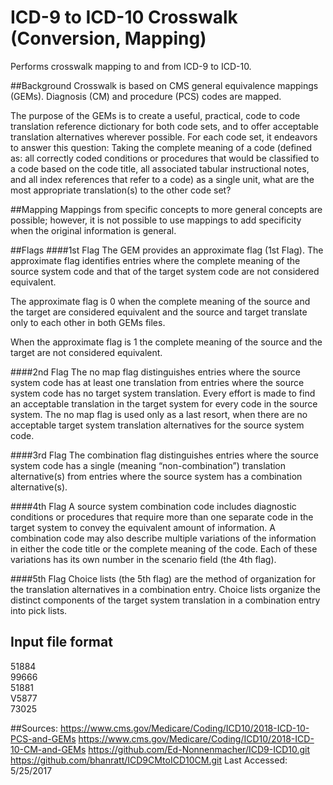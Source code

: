 # ICD-9 to ICD-10 Crosswalk (Conversion, Mapping)
Performs crosswalk mapping to and from ICD-9 to ICD-10.  

##Background
Crosswalk is based on CMS general equivalence mappings (GEMs).
Diagnosis (CM) and procedure (PCS) codes are mapped.

The purpose of the GEMs is to create a useful, practical, 
code to code translation reference dictionary for both code 
sets, and to offer acceptable translation alternatives wherever 
possible. For each code set, it endeavors to answer this question: 
Taking the complete meaning of a code (defined as: all correctly 
coded conditions or procedures that would be classified to a code 
based on the code title, all associated tabular instructional notes, 
and all index references that refer to a code) as a single unit, what 
are the most appropriate translation(s) to the other code set?

##Mapping
Mappings from specific concepts to more general concepts are possible; 
however, it is not possible to use mappings to add specificity when 
the original information is general.

##Flags
####1st Flag
The GEM provides an approximate flag (1st Flag).  The approximate flag identifies 
entries where the complete meaning of the source system code and that 
of the target system code are not considered equivalent.  

The approximate flag is 0 when the complete meaning of the source and the 
target are considered equivalent and the source and target translate only 
to each other in both GEMs files.

When the approximate flag is 1 the complete meaning of the source and the 
target are not considered equivalent.

####2nd Flag
The no map flag distinguishes entries where the source system code has at 
least one translation from entries where the source system code has no 
target system translation. Every effort is made to find an acceptable 
translation in the target system for every code in the source system. 
The no map flag is used only as a last resort, when there are no acceptable 
target system translation alternatives for the source system code.

####3rd Flag
The combination flag distinguishes entries where the source system code has 
a single (meaning “non-combination”) translation alternative(s) from entries 
where the source system has a combination alternative(s).

####4th Flag
A source system combination code includes diagnostic conditions or procedures 
that require more than one separate code in the target system to convey the 
equivalent amount of information. A combination code may also describe multiple 
variations of the information in either the code title or the complete meaning 
of the code. Each of these variations has its own number in the scenario field 
(the 4th flag).

####5th Flag
Choice lists (the 5th flag) are the method of organization for the translation 
alternatives in a combination entry. Choice lists organize the distinct 
components of the target system translation in a combination entry 
into pick lists.

## Input file format
51884  
99666  
51881  
V5877  
73025  

##Sources:
https://www.cms.gov/Medicare/Coding/ICD10/2018-ICD-10-PCS-and-GEMs
https://www.cms.gov/Medicare/Coding/ICD10/2018-ICD-10-CM-and-GEMs
https://github.com/Ed-Nonnenmacher/ICD9-ICD10.git
https://github.com/bhanratt/ICD9CMtoICD10CM.git
Last Accessed: 5/25/2017
